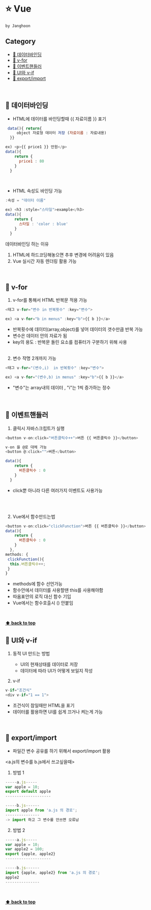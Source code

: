 # ⭐ Vue 
`by Janghoon`
<br>

## Category 
- [🐛 데이터바인딩](#-데이터바인딩)
- [🐛 v-for](#-v-for)
- [🐛 이벤트핸들러](#-이벤트핸들러)
- [🐛 UI와 v-if](#-UI와-v-if)
- [🐛 export/import](#-export/import)

<br>

## 🐛 데이터바인딩
 - HTML에 데이터를 바인딩할때 {{ 자료이름 }} 표기 <br>
```javascript
 data(){ return{ 
     object 자료형 데이터 저장 (자료이름 : 자료내용) 
  }}

ex) <p>{{ price1 }} 만원</p>
data(){ 
    return {
      price1 : 80
    }
  }
```
  <br>

- HTML 속성도 바인딩 가능 <br>
```javascript
:속성 = "데이터 이름"

ex) <h3 :style="스타일">example</h3>
data(){ 
    return {
      스타일 : 'color : blue'
    }
  }
```
데이터바인딩 하는 이유 
1. HTML에 하드코딩해놓으면 추후 변경에 어려움이 있음
2. Vue 실시간 자동 렌더링 활용 가능
   
<br>

## 🐛 v-for 
1. v-for를 통해서 HTML 반복문 적용 가능 <br>
```javascript
<태그 v-for="변수 in 반복횟수" :key="변수">

ex) <a v-for="b in menus" :key="b">{{ b }}</a>
```
  - 반복횟수에 데이터(array,object)를 넣어 데이터의 갯수만큼 반복 가능 <br>
  - 변수은 데이터 안의 자료가 됨 <br>
  - key의 용도 : 반복문 돌린 요소를 컴퓨터가 구분하기 위해  사용 <br> <br>

2. 변수 작명 2개까지 가능
```javascript
<태그 v-for="(변수,i)  in 반복횟수" :key="변수">

ex) <a v-for="(변수,b) in menus" :key="b">{{ b }}</a>
```
- "변수"는 array내의 데이터 , "i"는 1씩 증가하는 정수

<br>

## 🐛 이벤트핸들러
1. 클릭시 자바스크립트가 실행 
```javascript
<button v-on:click="버튼클릭수++">버튼 {{ 버튼클릭수 }}</button>

v-on 을 @로 대체 가능
<button @:click="">버튼</button>

data(){ 
    return {
      버튼클릭수 : 0
    }
  }
```

- click뿐 아니라 다른 여러가지 이벤트도 사용가능
<br>
<br>

2. Vue에서 함수만드는법
```javascript
<button v-on:click="clickFunction">버튼 {{ 버튼클릭수 }}</button>
data(){ 
    return {
      버튼클릭수 : 0
    }
  },
methods: {
 clickFunction(){
  this.버튼클릭수++;
 }
}
```
- methods에 함수 선언가능 
- 함수안에서 데이터를 사용할땐 this를 사용해야함
- 따옴표안의 로직 대신 함수 기입
- Vue에서는 함수호출시 () 안붙임

<br>

**[⬆ back to top](#Category)**
<br>


## 🐛 UI와 v-if
1. 동적 UI 만드는 방법
   - UI의 현재상태를 데이터로 저장
   - 데이터에 따라 UI가 어떻게 보일지 작성

2. v-if
```javascript
v-if="조건식"
<div v-if="1 == 1">
```
- 조건식이 참일때만 HTML을 표기
- 데이터를 활용하면 UI를 쉽게 끄거나 켜는게 가능
<br>


## 🐛 export/import
- 파일간 변수 공유를 하기 위해서 export/import 활용

  
<a.js의 변수를 b.js에서 쓰고싶을때>
1. 방법 1
```javascript
-----a.js-----
var apple = 10;
export default apple
--------------------

-----b.js------
import apple from 'a.js 의 경로';
---------------
-> import 하고 그 변수를 안쓰면 오류남
```
2. 방법 2
```javascript
-----a.js-----
var apple = 10;
var apple2 = 100;
export {apple, apple2}
--------------------

-----b.js------
import {apple, apple2} from 'a.js 의 경로';
apple2
---------------
```

<br>

**[⬆ back to top](#Category)**
